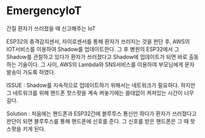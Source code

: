 # EmergencyIoT
간질 환자가 쓰러졌을 때 신고해주는 IoT

ESP32의 충격감지센서, 자이로센서를 통해 환자가 쓰러지는 것을 판단 후, AWS의 IOT서비스를 이용하여 Shadow를 업데이트한다. 그 후 병원의 ESP32에서 그 Shadow를 관찰하고 있다가 환자가 쓰러졌다고 Shadow에 업데이트가 되면 바로 출동하는 기술이다. 그 사이, AWS의 Lambda와 SNS서비스를 이용하여 부모님에게 문자발송이 가도록 하였다.

ISSUE : Shadow를 지속적으로 업데이트하기 위해서는 네트워크가 필요하다. 하지만 그 네트워크를 위해 핸드폰 핫스팟을 계속 켜놓기에는 쓸데없이 켜져있는 시간이 너무 길다.

Solution : 처음에는 핸드폰과 ESP32간에 블루투스 통신만 하다가 환자가 쓰러졌다고 판단이 되면 블루투스를 통해 핸드폰에 신호를 준다. 그 신호를 받은 핸드폰은 그 때 핫스팟을 키게 된다.
